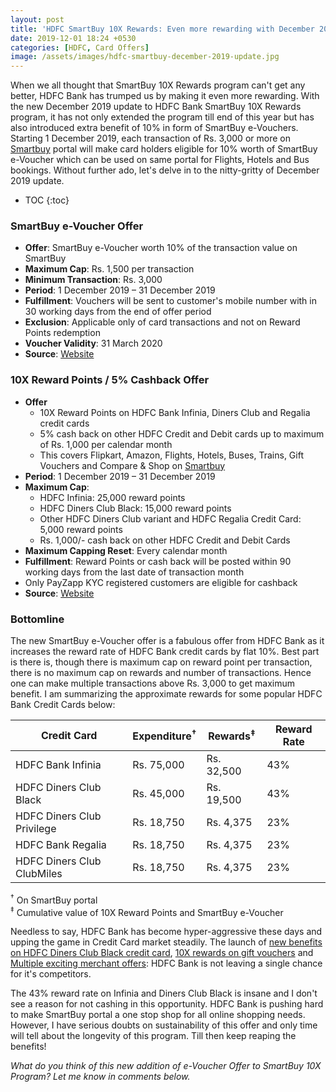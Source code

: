 ```yaml
---
layout: post
title: 'HDFC SmartBuy 10X Rewards: Even more rewarding with December 2019 update'
date: 2019-12-01 18:24 +0530
categories: [HDFC, Card Offers]
image: /assets/images/hdfc-smartbuy-december-2019-update.jpg
---
```


When we all thought that SmartBuy 10X Rewards program can't get any better, HDFC Bank has trumped us by making it even more rewarding. With the new December 2019 update to HDFC Bank SmartBuy 10X Rewards program, it has not only extended the program till end of this year but has also introduced extra benefit of 10% in form of SmartBuy e-Vouchers. Starting 1 December 2019, each transaction of Rs. 3,000 or more on [Smartbuy](https://offers.smartbuy.hdfcbank.com) portal will make card holders eligible for 10% worth of SmartBuy e-Voucher which can be used on same portal for Flights, Hotels and Bus bookings. Without further ado, let's delve in to the nitty-gritty of December 2019 update.

* TOC
{:toc}

### SmartBuy e-Voucher Offer

- **Offer**: SmartBuy e-Voucher worth 10% of the transaction value on SmartBuy
- **Maximum Cap**: Rs. 1,500 per transaction
- **Minimum Transaction**: Rs. 3,000
- **Period**: 1 December 2019 – 31 December 2019
- **Fulfillment**: Vouchers will be sent to customer's mobile number with in 30 working days from the end of offer period
- **Exclusion**: Applicable only of card transactions and not on Reward Points redemption
- **Voucher Validity**: 31 March 2020
- **Source**: [Website](https://offers.smartbuy.hdfcbank.com/offer_details/14165)

### 10X Reward Points / 5% Cashback Offer

- **Offer**
  - 10X Reward Points on HDFC Bank Infinia, Diners Club and Regalia credit cards
  - 5% cash back on other HDFC Credit and Debit cards up to maximum of Rs. 1,000 per calendar month
  - This covers Flipkart, Amazon, Flights, Hotels, Buses, Trains, Gift Vouchers and Compare & Shop on [Smartbuy](https://offers.smartbuy.hdfcbank.com)
- **Period**: 1 December 2019 – 31 December 2019
- **Maximum Cap**:
  - HDFC Infinia: 25,000 reward points
  - HDFC Diners Club Black: 15,000 reward points
  - Other HDFC Diners Club variant and HDFC Regalia Credit Card: 5,000 reward points
  - Rs. 1,000/- cash back on other HDFC Credit and Debit Cards
- **Maximum Capping Reset**: Every calendar month
- **Fulfillment**: Reward Points or cash back will be posted within 90 working days from the last date of transaction month
- Only PayZapp KYC registered customers are eligible for cashback
- **Source**: [Website](https://offers.smartbuy.hdfcbank.com/offer_details/14165)

### Bottomline

The new SmartBuy e-Voucher offer is a fabulous offer from HDFC Bank as it increases the reward rate of HDFC Bank credit cards by flat 10%. Best part is there is, though there is maximum cap on reward point per transaction, there is no maximum cap on rewards and number of transactions. Hence one can make multiple transactions above Rs. 3,000 to get maximum benefit. I am summarizing the approximate rewards for some popular HDFC Bank Credit Cards below:

<table class="table" style="display: block;overflow-x: auto;">
  <thead class="thead-dark">
  <tr>
    <th scope="col"> Credit Card</th>
  	<th scope="col"> Expenditure<sup>†</sup></th>
    <th scope="col"> Rewards<sup>‡</sup></th>
    <th scope="col"> Reward Rate</th>
  </tr>
  </thead>
  <tbody>
  <tr>
    <td> HDFC Bank Infinia</td>
  	<td> Rs. 75,000 </td>
    <td> Rs. 32,500 </td>
    <td> 43% </td>
  </tr>
  <tr>
    <td> HDFC Diners Club Black</td>
  	<td> Rs. 45,000 </td>
    <td> Rs. 19,500 </td>
    <td> 43% </td>
  </tr>
  <tr>
    <td> HDFC Diners Club Privilege</td>
  	<td> Rs. 18,750 </td>
    <td> Rs. 4,375 </td>
    <td> 23% </td>
  </tr>
  <tr>
    <td> HDFC Bank Regalia</td>
  	<td> Rs. 18,750 </td>
    <td> Rs. 4,375 </td>
    <td> 23% </td>
  </tr>
  <tr>
    <td> HDFC Diners Club ClubMiles</td>
  	<td> Rs. 18,750 </td>
    <td> Rs. 4,375 </td>
    <td> 23% </td>
  </tr>
  </tbody>
</table>

<sup>†</sup> On SmartBuy portal <br/>
<sup>‡</sup> Cumulative value of 10X Reward Points and SmartBuy e-Voucher

Needless to say, HDFC Bank has become hyper-aggressive these days and upping the game in Credit Card market steadily. The launch of [new benefits on HDFC Diners Club Black credit card](/hdfc-bank-introduces-new-benefits-on-diners-club-black-credit-card/), [10X rewards on gift vouchers](/10x-rewards-on-gift-vouchers-using-hdfc-bank-credit-cards/) and [Multiple exciting merchant offers](/hdfc-bank-festive-treats-partner-merchant-offers/): HDFC Bank is not leaving a single chance for it's competitors.

The 43% reward rate on Infinia and Diners Club Black is insane and I don't see a reason for not cashing in this opportunity. HDFC Bank is pushing hard to make SmartBuy portal a one stop shop for all online shopping needs. However, I have serious doubts on sustainability of this offer and only time will tell about the longevity of this program. Till then keep reaping the benefits!

_What do you think of this new addition of e-Voucher Offer to SmartBuy 10X Program? Let me know in comments below._
